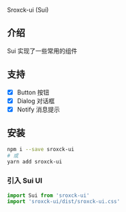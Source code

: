 <div align="center">
</div>

Sroxck-ui (Sui) 

## 介绍

Sui 实现了一些常用的组件

## 支持

- [x] Button 按钮
- [x] Dialog 对话框
- [x] Notify 消息提示

## 安装

```sh
npm i --save sroxck-ui
# 或
yarn add sroxck-ui
```

### 引入 Sui UI

```js
import Sui from 'sroxck-ui'
import 'sroxck-ui/dist/sroxck-ui.css'

```
